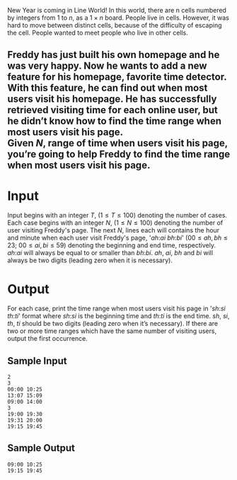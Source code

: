New Year is coming in Line World! In this world, there are n cells numbered by integers from $1$ to $n$, as a $1\times n$ board. People live in cells. However, it was hard to move between distinct cells, because of the difficulty of escaping the cell. People wanted to meet people who live in other cells.





Freddy has just built his own homepage and he was very happy. Now he wants to add a new feature
for his homepage, favorite time detector. With this feature, he can find out when most users visit his
homepage. He has successfully retrieved visiting time for each online user, but he didn’t know how to
find the time range when most users visit his page.\
Given $N,$ range of time when users visit his page, you’re going to help Freddy to find the time range
when most users visit his page.
---
# Input
Input begins with an integer $T,$ ($1 \leq T \leq 100$) denoting the number of cases. Each case begins with an integer $N,$ ($1 \leq N \leq 100$) denoting the number of user visiting Freddy's page. The next $N,$ lines each will contains the hour and minute when each user visit Freddy's page, '$ah$:$ai$ $bh$:$bi$' ($00 \leq ah, bh \leq 23$; $00 \leq ai, bi \leq 59$) denoting the beginning and end time, respectively. $ah$:$ai$ will always be equal to or smaller than $bh$:$bi$. $ah$, $ai$, $bh$ and $bi$ will always be two digits (leading zero when it is necessary).

# Output
For each case, print the time range when most users visit his page in '$sh$:$si$ $th$:$ti$' format where $sh$:$si$ is the beginning time and $th$:$ti$ is the end time. $sh$, $si$, $th$, $ti$ should be two digits (leading zero when it’s necessary). If there are two or more time ranges which have the same number of visiting users, output the first occurrence.

## Sample Input
```
2
3
00:00 10:25
13:07 15:09
09:00 14:00
3
19:00 19:30
19:31 20:00
19:15 19:45
```

## Sample Output

```
09:00 10:25
19:15 19:45
```